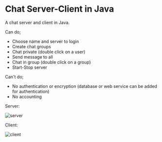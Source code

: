 # Chat Server-Client in Java

A chat server and client in Java.

Can do;
- Choose name and server to login
- Create chat groups
- Chat private (double click on a user)
- Send message to all
- Chat in group (double click on a group)
- Start-Stop server

Can't do;
- No authentication or encryption (database or web service can be added for authentication)
- No accounting

Server:

![server](https://user-images.githubusercontent.com/65470564/152376328-dcf9d5e3-0dc4-4522-8798-c700c1e58b6b.JPG)

Client:

![client](https://user-images.githubusercontent.com/65470564/152377433-eb19c8af-05a5-4063-b5cc-7889a6f4b78e.JPG)
